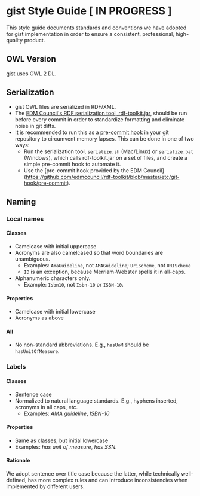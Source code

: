 gist Style Guide [ IN PROGRESS ]
=====

This style guide documents standards and conventions we have adopted for gist implementation in order to ensure a consistent, professional, high-quality product.

OWL Version 
-----
gist uses OWL 2 DL.


Serialization
-----

- gist OWL files are serialized in RDF/XML. 
- The [EDM Council's RDF serialization tool, rdf-toolkit.jar,](https://github.com/edmcouncil/rdf-toolkit) should be run before every commit in order to standardize formatting and eliminate noise in git diffs. 
- It is recommended to run this as a [pre-commit hook](https://git-scm.com/book/en/v2/Customizing-Git-Git-Hooks) in your git repository to circumvent memory lapses. This can be done in one of two ways:
  - Run the serialization tool, `serialize.sh` (Mac/Linux) or `serialize.bat` (Windows), which calls rdf-toolkit.jar on a set of files, and create a simple pre-commit hook to automate it.
  - Use the [pre-commit hook provided by the EDM Council] (https://github.com/edmcouncil/rdf-toolkit/blob/master/etc/git-hook/pre-commit).


Naming
-----

### Local names


#### Classes

- Camelcase with initial uppercase
- Acronyms are also camelcased so that word boundaries are unambiguous. 
  - Examples: `AmaGuideline`, not `AMAGuideline`; `UriScheme`, not `URIScheme`
  - `ID` is an exception, because Merriam-Webster spells it in all-caps.
- Alphanumeric characters only. 
  - Example: `Isbn10`, not `Isbn-10` or `ISBN-10`.
  
#### Properties

- Camelcase with initial lowercase
- Acronyms as above

#### All

- No non-standard abbreviations. E.g., `hasUoM` should be `hasUnitOfMeasure`.

### Labels

#### Classes

- Sentence case
- Normalized to natural language standards. E.g., hyphens inserted, acronyms in all caps, etc.
  - Examples: _AMA guideline_, _ISBN-10_
  
#### Properties

- Same as classes, but initial lowercase 
- Examples: _has unit of measure_, _has SSN_. 

#### Rationale

We adopt sentence over title case because the latter, while technically well-defined, has more complex rules and can introduce inconsistencies when implemented by different users.

